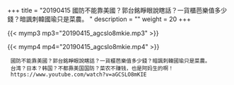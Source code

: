 +++
title = "20190415  國防不能靠美國？郭台銘睜眼說瞎話？一貨櫃芭樂值多少錢？暗諷刺韓國瑜只是菜農。 "
description = ""
weight = 20
+++

{{< mymp3 mp3="20190415_agcslo8mkie.mp3" >}}

{{< mymp4 mp4="20190415_agcslo8mkie.mp4" >}}

     國防不能靠美國？郭台銘睜眼說瞎話？一貨櫃芭樂值多少錢？暗諷刺韓國瑜只是菜農。 
     台湾？日本？韩国？不都靠美国国防？菜农不赚钱，也是阿妈生的啊！ 
     https://www.youtube.com/watch?v=aGCSLO8mKIE 
